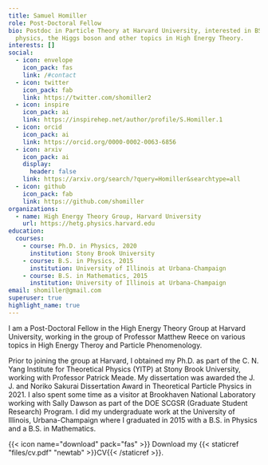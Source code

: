 ```yaml
---
title: Samuel Homiller
role: Post-Doctoral Fellow
bio: Postdoc in Particle Theory at Harvard University, interested in BSM
  physics, the Higgs boson and other topics in High Energy Theory.
interests: []
social:
  - icon: envelope
    icon_pack: fas
    link: /#contact
  - icon: twitter
    icon_pack: fab
    link: https://twitter.com/shomiller2
  - icon: inspire
    icon_pack: ai
    link: https://inspirehep.net/author/profile/S.Homiller.1
  - icon: orcid
    icon_pack: ai
    link: https://orcid.org/0000-0002-0063-6856
  - icon: arxiv
    icon_pack: ai
    display:
      header: false
    link: https://arxiv.org/search/?query=Homiller&searchtype=all
  - icon: github
    icon_pack: fab
    link: https://github.com/shomiller
organizations:
  - name: High Energy Theory Group, Harvard University
    url: https://hetg.physics.harvard.edu
education:
  courses:
    - course: Ph.D. in Physics, 2020
      institution: Stony Brook University
    - course: B.S. in Physics, 2015
      institution: University of Illinois at Urbana-Champaign
    - course: B.S. in Mathematics, 2015
      institution: University of Illinois at Urbana-Champaign
email: shomiller@gmail.com
superuser: true
highlight_name: true
---
```

I am a Post-Doctoral Fellow in the High Energy Theory Group at Harvard University, working in the group of Professor Matthew Reece on various topics in High Energy Theroy and Particle Phenomenology. 

Prior to joining the group at Harvard, I obtained my Ph.D. as part of the C. N. Yang Institute for Theoretical Physics (YITP) at Stony Brook University, working with Professor Patrick Meade. My dissertation was awarded the J. J. and Noriko Sakurai Dissertation Award in Theoretical Particle Physics in 2021. I also spent some time as a visitor at Brookhaven National Laboratory working with Sally Dawson as part of the DOE SCGSR (Graduate Student Research) Program. I did my undergraduate work at the University of Illinois, Urbana-Champaign where I graduated in 2015 with a B.S. in Physics and a B.S. in Mathematics.

{{< icon name="download" pack="fas" >}} Download my {{< staticref "files/cv.pdf" "newtab" >}}CV{{< /staticref >}}.
